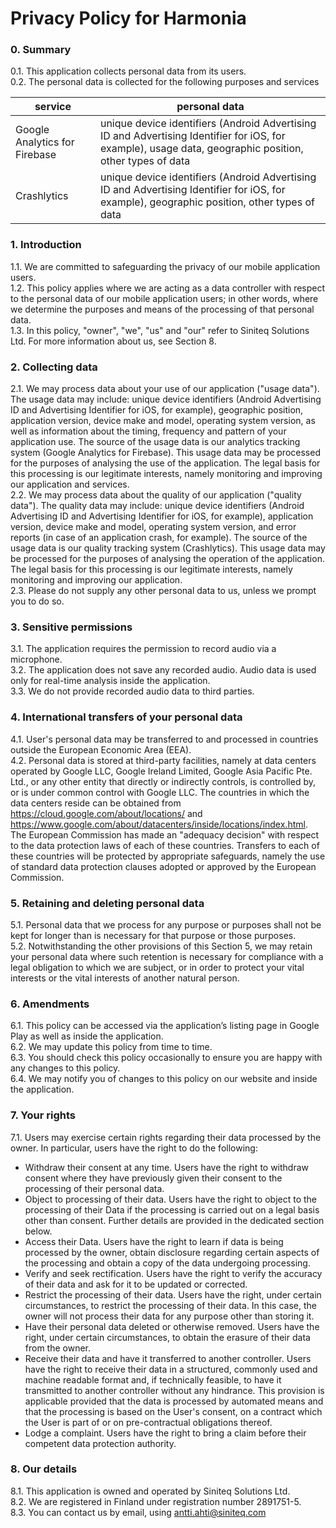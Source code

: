 # Privacy Policy for Harmonia

### 0. Summary
0.1. This application collects personal data from its users.  
0.2. The personal data is collected for the following purposes and services

|service | personal data|
|--------|--------------|
| Google Analytics for Firebase | unique device identifiers (Android Advertising ID and Advertising Identifier for iOS, for example), usage data, geographic position, other types of data |
| Crashlytics      | unique device identifiers (Android Advertising ID and Advertising Identifier for iOS, for example), geographic position, other types of data |

### 1. Introduction
1.1. We are committed to safeguarding the privacy of our mobile application users.  
1.2. This policy applies where we are acting as a data controller with respect to the personal data of our mobile application users; in other words, where we determine the purposes and means of the processing of that personal data.  
1.3. In this policy, "owner", "we", "us" and "our" refer to Siniteq Solutions Ltd. For more information about us, see Section 8.

### 2. Collecting data
2.1. We may process data about your use of our application ("usage data"). The usage data may include: unique device identifiers (Android Advertising ID and Advertising Identifier for iOS, for example), geographic position, application version, device make and model, operating system version, as well as information about the timing, frequency and pattern of your application use. The source of the usage data is our analytics tracking system (Google Analytics for Firebase). This usage data may be processed for the purposes of analysing the use of the application. The legal basis for this processing is our legitimate interests, namely monitoring and improving our application and services.  
2.2. We may process data about the quality of our application ("quality data"). The quality data may include: unique device identifiers (Android Advertising ID and Advertising Identifier for iOS, for example), application version, device make and model, operating system version, and error reports (in case of an application crash, for example). The source of the usage data is our quality tracking system (Crashlytics). This usage data may be processed for the purposes of analysing the operation of the application. The legal basis for this processing is our legitimate interests, namely monitoring and improving our application.  
2.3. Please do not supply any other personal data to us, unless we prompt you to do so.

### 3. Sensitive permissions
3.1. The application requires the permission to record audio via a microphone.  
3.2. The application does not save any recorded audio. Audio data is used only for real-time analysis inside the application.  
3.3. We do not provide recorded audio data to third parties.

### 4. International transfers of your personal data
4.1. User's personal data may be transferred to and processed in countries outside the European Economic Area (EEA).  
4.2. Personal data is stored at third-party facilities, namely at data centers operated by Google LLC, Google Ireland Limited, Google Asia Pacific Pte. Ltd., or any other entity that directly or indirectly controls, is controlled by, or is under common control with Google LLC. The countries in which the data centers reside can be obtained from https://cloud.google.com/about/locations/ and https://www.google.com/about/datacenters/inside/locations/index.html. The European Commission has made an "adequacy decision" with respect to the data protection laws of each of these countries. Transfers to each of these countries will be protected by appropriate safeguards, namely the use of standard data protection clauses adopted or approved by the European Commission.  

### 5. Retaining and deleting personal data
5.1. Personal data that we process for any purpose or purposes shall not be kept for longer than is necessary for that purpose or those purposes.  
5.2. Notwithstanding the other provisions of this Section 5, we may retain your personal data where such retention is necessary for compliance with a legal obligation to which we are subject, or in order to protect your vital interests or the vital interests of another natural person.

### 6. Amendments
6.1. This policy can be accessed via the application’s listing page in Google Play as well as inside the application.  
6.2. We may update this policy from time to time.  
6.3. You should check this policy occasionally to ensure you are happy with any changes to this policy.  
6.4. We may notify you of changes to this policy on our website and inside the application.

### 7. Your rights
7.1. Users may exercise certain rights regarding their data processed by the owner. In particular, users have the right to do the following:
- Withdraw their consent at any time. Users have the right to withdraw consent where they have previously given their consent to the processing of their personal data.
- Object to processing of their data. Users have the right to object to the processing of their Data if the processing is carried out on a legal basis other than consent. Further details are provided in the dedicated section below.
- Access their Data. Users have the right to learn if data is being processed by the owner, obtain disclosure regarding certain aspects of the processing and obtain a copy of the data undergoing processing.
- Verify and seek rectification. Users have the right to verify the accuracy of their data and ask for it to be updated or corrected.
- Restrict the processing of their data. Users have the right, under certain circumstances, to restrict the processing of their data. In this case, the owner will not process their data for any purpose other than storing it.
- Have their personal data deleted or otherwise removed. Users have the right, under certain circumstances, to obtain the erasure of their data from the owner.
- Receive their data and have it transferred to another controller. Users have the right to receive their data in a structured, commonly used and machine readable format and, if technically feasible, to have it transmitted to another controller without any hindrance. This provision is applicable provided that the data is processed by automated means and that the processing is based on the User's consent, on a contract which the User is part of or on pre-contractual obligations thereof.
- Lodge a complaint. Users have the right to bring a claim before their competent data protection authority.

### 8. Our details
8.1. This application is owned and operated by Siniteq Solutions Ltd.  
8.2. We are registered in Finland under registration number 2891751-5.  
8.3. You can contact us by email, using antti.ahti@siniteq.com

